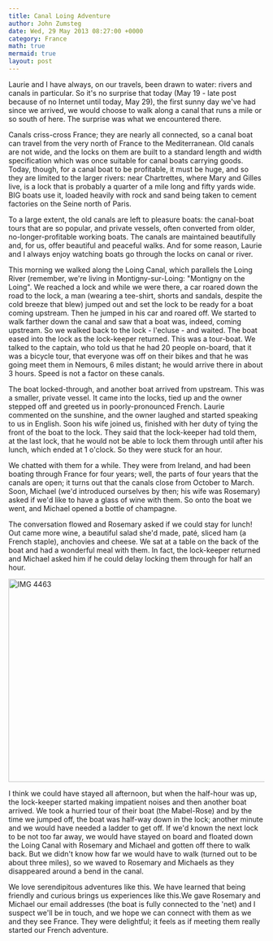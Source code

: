 ```yaml
---
title: Canal Loing Adventure
author: John Zumsteg
date: Wed, 29 May 2013 08:27:00 +0000
category: France
math: true
mermaid: true
layout: post
---
```

<p>Laurie and I have always, on our travels, been drawn to water: rivers and canals in particular. So it's no surprise that today (May 19 - late post because of no Internet until today, May 29), the first sunny day we've had since we arrived, we would choose to walk along a canal that runs a mile or so south of here. The surprise was what we encountered there.</p>
<p>Canals criss-cross France; they are nearly all connected, so a canal boat can travel from the very north of France to the Mediterranean. Old canals are not wide, and the locks on them are built to a standard length and width specification which was once suitable for canal boats carrying goods. Today, though, for a canal boat to be profitable, it must be huge, and so they are limited to the larger rivers: near Chartrettes, where Mary and Gilles live, is a lock that is probably a quarter of a mile long and fifty yards wide. BIG boats use it, loaded heavily with rock and sand being taken to cement factories on the Seine north of Paris.</p>
<p>To a large extent, the old canals are left to pleasure boats: the canal-boat tours that are so popular, and private vessels, often converted from older, no-longer-profitable working boats. The canals are maintained beautifully and, for us, offer beautiful and peaceful walks. And for some reason, Laurie and I always enjoy watching boats go through the locks on canal or river.</p>
<p>This morning we walked along the Loing Canal, which parallels the Loing River (remember, we're living in Montigny-sur-Loing: "Montigny on the Loing". We reached a lock and while we were there, a car roared down the road to the lock, a man (wearing a tee-shirt, shorts and sandals, despite the cold breeze that blew) jumped out and set the lock to be ready for a boat coming upstream. Then he jumped in his car and roared off. We started to walk farther down the canal and saw that a boat was, indeed, coming upstream. So we walked back to the lock - l'ecluse - and waited. The boat eased into the lock as the lock-keeper returned. This was a tour-boat. We talked to the captain, who told us that he had 20 people on-board, that it was a bicycle tour, that everyone was off on their bikes and that he was going meet them in Nemours, 6 miles distant; he would arrive there in about 3 hours. Speed is not a factor on these canals.</p>
<p>The boat locked-through, and another boat arrived from upstream. This was a smaller, private vessel. It came into the locks, tied up and the owner stepped off and greeted us in poorly-pronounced French. Laurie commented on the sunshine, and the owner laughed and started speaking to us in English. Soon his wife joined us, finished with her duty of tying the front of the boat to the lock. They said that the lock-keeper had told them, at the last lock, that he would not be able to lock them through until after his lunch, which ended at 1 o'clock. So they were stuck for an hour.</p>
<p>We chatted with them for a while. They were from Ireland, and had been boating through France for four years; well, the parts of four years that the canals are open; it turns out that the canals close from October to March. Soon, Michael (we'd introduced ourselves by then; his wife was Rosemary) asked if we'd like to have a glass of wine with them. So onto the boat we went, and Michael opened a bottle of champagne.</p>
<p>The conversation flowed and Rosemary asked if we could stay for lunch! Out came more wine, a beautiful salad she'd made, paté, sliced ham (a French staple), anchovies and cheese. We sat at a table on the back of the boat and had a wonderful meal with them. In fact, the lock-keeper returned and Michael asked him if he could delay locking them through for half an hour.</p>
<p><img style="display: block; margin-left: auto; margin-right: auto;" title="IMG_4463.jpg" src="http:/assets/images/2013/05/IMG_44631.jpg" alt="IMG 4463" width="600" height="400" border="0" /></p>
<p>I think we could have stayed all afternoon, but when the half-hour was up, the lock-keeper started making impatient noises and then another boat arrived. We took a hurried tour of their boat (the Mabel-Rose) and by the time we jumped off, the boat was half-way down in the lock; another minute and we would have needed a ladder to get off. If we'd known the next lock to be not too far away, we would have stayed on board and floated down the Loing Canal with Rosemary and Michael and gotten off there to walk back. But we didn't know how far we would have to walk (turned out to be about three miles), so we waved to Rosemary and Michaels as they disappeared around a bend in the canal.</p>
<p>We love serendipitous adventures like this. We have learned that being friendly and curious brings us experiences like this.We gave Rosemary and Michael our email addresses (the boat is fully connected to the 'net) and I suspect we'll be in touch, and we hope we can connect with them as we and they see France. They were delightful; it feels as if meeting them really started our French adventure.</p>
